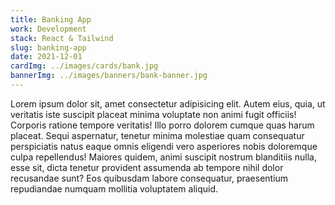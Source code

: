 ```yaml
---
title: Banking App
work: Development
stack: React & Tailwind
slug: banking-app
date: 2021-12-01
cardImg: ../images/cards/bank.jpg
bannerImg: ../images/banners/bank-banner.jpg
---
```


Lorem ipsum dolor sit, amet consectetur adipisicing elit. Autem eius, quia, ut veritatis iste suscipit placeat minima voluptate non animi fugit officiis! Corporis ratione tempore veritatis! Illo porro dolorem cumque quas harum placeat. Sequi aspernatur, tenetur minima molestiae quam consequatur perspiciatis natus eaque omnis eligendi vero asperiores nobis doloremque culpa repellendus! Maiores quidem, animi suscipit nostrum blanditiis nulla, esse sit, dicta tenetur provident assumenda ab tempore nihil dolor recusandae sunt? Eos quibusdam labore consequatur, praesentium repudiandae numquam mollitia voluptatem aliquid.